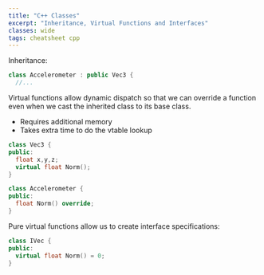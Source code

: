 ```yaml
---
title: "C++ Classes"
excerpt: "Inheritance, Virtual Functions and Interfaces"
classes: wide
tags: cheatsheet cpp
---
```


Inheritance:
```cpp
class Accelerometer : public Vec3 { 
  //...
```

Virtual functions allow dynamic dispatch so that we can override a function even when we cast the inherited class to its base class.
* Requires additional memory
* Takes extra time to do the vtable lookup

```cpp
class Vec3 {
public:
  float x,y,z;
  virtual float Norm();
}

class Accelerometer {
public:
  float Norm() override;
}
```

Pure virtual functions allow us to create interface specifications:
```cpp
class IVec {
public:
  virtual float Norm() = 0;
}
```

